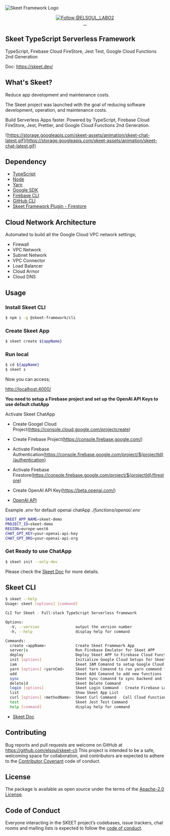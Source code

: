 ![Skeet Framework Logo](https://user-images.githubusercontent.com/20677823/221215449-93a7b5a8-5f33-4da8-9dd4-d0713db0a280.png)

<p align="center">
  <a href="https://twitter.com/intent/follow?screen_name=ELSOUL_LABO2">
    <img src="https://img.shields.io/twitter/follow/ELSOUL_LABO2.svg?label=Follow%20@ELSOUL_LABO2" alt="Follow @ELSOUL_LABO2" />
  </a>
  <br/>

  <a aria-label="npm version" href="https://www.npmjs.com/package/@skeet-framework/cli">
    <img alt="" src="https://badgen.net/npm/v/@skeet-framework/cli">
  </a>
  <a aria-label="Downloads Number" href="https://www.npmjs.com/package/@skeet-framework/cli">
    <img alt="" src="https://badgen.net/npm/dt/@skeet-framework/cli">
  </a>
  <a aria-label="License" href="https://github.com/elsoul/skeet-cli/blob/master/LICENSE.txt">
    <img alt="" src="https://badgen.net/badge/license/Apache/blue">
  </a>
    <a aria-label="Code of Conduct" href="https://github.com/elsoul/skeet-cli/blob/master/CODE_OF_CONDUCT.md">
    <img alt="" src="https://img.shields.io/badge/Contributor%20Covenant-2.1-4baaaa.svg">
  </a>
</p>

## Skeet TypeScript Serverless Framework

TypeScript, Firebase Cloud FireStore, Jest Test, Google Cloud Functions 2nd Generation

Doc: https://skeet.dev/

## What's Skeet?

Reduce app development and maintenance costs.

The Skeet project was launched with the goal of reducing software development, operation, and maintenance costs.

Build Serverless Apps faster.
Powered by TypeScript, Firebase Cloud FireStore, Jest, Prettier, and Google Cloud Functions 2nd Generation.

![https://storage.googleapis.com/skeet-assets/animation/skeet-chat-latest.gif](https://storage.googleapis.com/skeet-assets/animation/skeet-chat-latest.gif)

## Dependency

- [TypeScript](https://www.typescriptlang.org/)
- [Node](https://nodejs.org/)
- [Yarn](https://yarnpkg.com/)
- [Google SDK](https://cloud.google.com/sdk/docs)
- [Firebase CLI](https://firebase.google.com/docs/cli)
- [GitHub CLI](https://cli.github.com/)
- [Skeet Framework Plugin - Firestore](https://skeet.dev/doc/backend/skeet-firestore/)

## Cloud Network Architecture

Automated to build all the Google Cloud VPC network settings;

- Firewall
- VPC Network
- Subnet Network
- VPC Connector
- Load Balancer
- Cloud Armor
- Cloud DNS

## Usage

### Install Skeet CLI

```bash
$ npm i -g @skeet-framework/cli
```

### Create Skeet App

```bash
$ skeet create ${appName}
```

### Run local

```bash
$ cd ${appName}
$ skeet s
```

Now you can access;

[http://localhost:4000/](http://localhost:4000/)

**You need to setup a Firebase project and set up the OpenAI API Keys to use default chatApp**

Activate Skeet ChatApp

- Create Googel Cloud Project(https://console.cloud.google.com/projectcreate)
- Create Firebase Project(https://console.firebase.google.com/)
- Activate Firebase Authentication(https://console.firebase.google.com/project/${projectId}/authentication)
- Activate Firebase Firestore(https://console.firebase.google.com/project/${projectId}/firestore)
- Create OpenAI API Key(https://beta.openai.com/)

- [OpenAI API](https://platform.openai.com/docs/introduction)

Example _.env_ for default openai chatApp
_./functions/openai/.env_

```bash
SKEET_APP_NAME=skeet-demo
PROJECT_ID=skeet-demo
REGION=europe-west6
CHAT_GPT_KEY=your-openai-api-key
CHAT_GPT_ORG=your-openai-api-org
```

### Get Ready to use ChatApp

```bash
$ skeet init --only-dev
```

Please check the [Skeet Doc](https://skeet.dev/) for more details.

## Skeet CLI

```bash
$ skeet --help
Usage: skeet [options] [command]

CLI for Skeet - Full-stack TypeScript Serverless framework

Options:
  -V, --version                output the version number
  -h, --help                   display help for command

Commands:
  create <appName>             Create Skeet Framework App
  server|s                     Run Firebase Emulator for Skeet APP
  deploy                       Deploy Skeet APP to Firebase Cloud Functions
  init [options]               Initialize Google Cloud Setups for Skeet APP
  iam                          Skeet IAM Comannd to setup Google Cloud Platform
  yarn [options] <yarnCmd>     Skeet Yarn Comannd to run yarn command for multiple functions
  add                          Skeet Add Comannd to add new functions
  sync                         Skeet Sync Comannd to sync backend and frontend
  delete|d                     Skeet Delete Command
  login [options]              Skeet Login Command - Create Firebase Login Token
  list                         Show Skeet App List
  curl [options] <methodName>  Skeet Curl Command - Call Cloud Functions Endpoint for Dev
  test                         Skeet Jest Test Command
  help [command]               display help for command
```

- [Skeet Doc](https://skeet.dev/)

## Contributing

Bug reports and pull requests are welcome on GitHub at https://github.com/elsoul/skeet-cli This project is intended to be a safe, welcoming space for collaboration, and contributors are expected to adhere to the [Contributor Covenant](http://contributor-covenant.org) code of conduct.

## License

The package is available as open source under the terms of the [Apache-2.0 License](https://www.apache.org/licenses/LICENSE-2.0).

## Code of Conduct

Everyone interacting in the SKEET project’s codebases, issue trackers, chat rooms and mailing lists is expected to follow the [code of conduct](https://github.com/elsoul/skeet-cli/blob/master/CODE_OF_CONDUCT.md).
